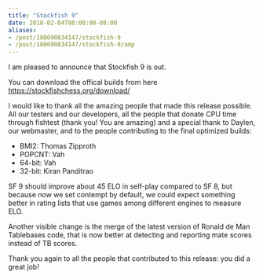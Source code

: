 ```yaml
---
title: "Stockfish 9"
date: 2018-02-04T00:00:00-08:00
aliases:
- /post/180690834147/stockfish-9
- /post/180690834147/stockfish-9/amp
---
```


I am pleased to announce that Stockfish 9 is out.

You can download the offical builds from here
<https://stockfishchess.org/download/>

I would like to thank all the amazing people that made this release
possible. All our testers and our developers, all the people that donate
CPU time through fishtest (thank you! You are amazing) and a special
thank to Daylen, our webmaster, and to the people contributing to the
final optimized builds:

-   BMI2: Thomas Zipproth
-   POPCNT: Vah
-   64-bit: Vah
-   32-bit: Kiran Panditrao

SF 9 should improve about 45 ELO in self-play compared to SF 8, but
because now we set contempt by default, we could expect something better
in rating lists that use games among different engines to measure ELO.

Another visible change is the merge of the latest version of Ronald de
Man Tablebases code, that is now better at detecting and reporting mate
scores instead of TB scores.

Thank you again to all the people that contributed to this release: you
did a great job!

